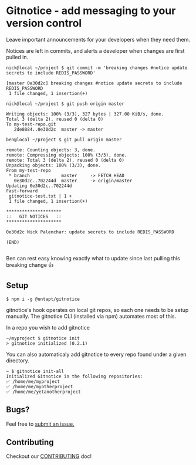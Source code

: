 # Gitnotice - add messaging to your version control

Leave important announcements for your developers when they need them.

Notices are left in commits, and alerts a developer when changes are first pulled in.

```shell
nick@local ~/project $ git commit -m 'breaking changes #notice update secrets to include REDIS_PASSWORD'

[master 0e30d2c] breaking changes #notice update secrets to include REDIS_PASSWORD
 1 file changed, 1 insertion(+)

nick@local ~/project $ git push origin master

Writing objects: 100% (3/3), 327 bytes | 327.00 KiB/s, done.
Total 3 (delta 2), reused 0 (delta 0)
To my-test-repo.git
   2de8884..0e30d2c  master -> master

```

```shell
ben@local ~/project $ git pull origin master

remote: Counting objects: 3, done.
remote: Compressing objects: 100% (3/3), done.
remote: Total 3 (delta 2), reused 0 (delta 0)
Unpacking objects: 100% (3/3), done.
From my-test-repo 
 * branch            master     -> FETCH_HEAD
   0e30d2c..702244d  master     -> origin/master
Updating 0e30d2c..702244d
Fast-forward
 gitnotice-test.txt | 1 +
 1 file changed, 1 insertion(+)
 
*********************
::   GIT NOTICES   ::
*********************

0e30d2c Nick Palenchar: update secrets to include REDIS_PASSWORD

(END)
 
```

Ben can rest easy knowing exactly what to update since last pulling this breaking change 👍

## Setup

```shell
$ npm i -g @untapt/gitnotice
```

gitnotice's hook operates on local git repos, so each one needs to be setup manually. The gitnotice CLI (installed via npm) automates most of this.

In a repo you wish to add gitnotice

```
~/myproject $ gitnotice init
> gitnotice initialized (0.2.1)
```

You can also automaticaly add gitnotice to every repo found under a given directory.

```
~ $ gitnotice init-all
Initialized Gitnotice in the following repositories:
✅ /home/me/myproject
✅ /home/me/myotherproject
✅ /home/me/yetanotherproject
```

## Bugs?

Feel free to [submit an issue.](#)

## Contributing

Checkout our [CONTRIBUTING](docs/CONTRIBUTING.md) doc!
